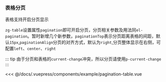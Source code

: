 ### 表格分页
表格支持开启分页显示

<example-pagination-table></example-pagination-table>
`zg-table`设置属性`pagination`即可开启分页，分页相关参数及用法同`el-pagination`。暂时新增几个新参数，`paginationTop`表示分页距离表格的间距，默认`15px`,`paginationAlign`分页的对齐方式，默认为`right`,分页整体显示在右侧，可配置`left`、`center`、`right`

::: tip
由于分页和表格的`current-change`冲突，所以分页请使用`p-current-change`
:::

<<< @/docs/.vuepress/components/example/pagination-table.vue